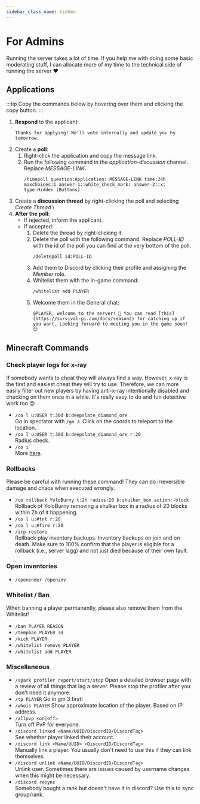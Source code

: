 ```yaml
---
sidebar_class_name: hidden
---
```


# For Admins

Running the server takes a lot of time. If you help me with doing some basic moderating stuff, I can allocate more of my time to the technical side of running the server ❤️

## Applications

:::tip
Copy the commands below by hovering over them and clicking the copy button.
:::

1. **Respond** to the applicant:
    ```
    Thanks for applying! We’ll vote internally and update you by tomorrow.
    ```
2. Create a **poll**:
    1. Right-click the application and copy the message link.
    2. Run the following command in the *application-discussion* channel. Replace *MESSAGE-LINK*.
        ```
        /timepoll question:Application: MESSAGE-LINK time:24h maxchoices:1 answer-1::white_check_mark: answer-2::x: type:Hidden (Buttons)
        ```
3. Create a **discussion thread** by right-clicking the poll and selecting *Create Thread*.\
4. **After the poll:**
    - If rejected, inform the applicant.
    - If accepted:
        1. Delete the thread by right-clicking it.
        2. Delete the poll with the following command. Replace *POLL-ID* with the id of the poll you can find at the very bottom of the poll.
            ```
            /deletepoll id:POLL-ID
            ```
        3. Add them to Discord by clicking their profile and assigning the *Member* role.
        4. Whitelist them with the in-game command: 
            ```
            /whitelist add PLAYER
            ```
        5. Welcome them in the General chat:
            ```
            @PLAYER, welcome to the server! 🥳 You can read [this](https://survival-pi.com/docs/season2) for catching up if you want. Looking forward to meeting you in the game soon! 😊
            ```

## Minecraft Commands

### Check player logs for x-ray

If somebody wants to cheat they will always find a way. However, x-ray is the first and easiest cheat they will try to use. Therefore, we can more easily filter out new players by having anti-x-ray intentionally disabled and checking on them once in a while. It's really easy to do and fun detective work too 😊

- `/co l u:USER t:30d b:deepslate_diamond_ore`\
Go in spectator with `/gm 3`. Click on the coords to teleport to the location.
- `/co l u:USER t:30d b:deepslate_diamond_ore r:20`\
Radius check.
- `/co i`\
More [here](./Features/coreprotect.md).

### Rollbacks

Please be careful with running these command! They can do irreversible damage and chaos when executed wrongly.

- `/co rollback YoloBurny t:2h radius:20 b:shulker_box action:-block`\
Rollback of YoloBurny removing a shulker box in a radius of 20 blocks within 2h of it happening.
- `/co l u:#tnt r:20`
- `/co l u:#fire r:20`
- `/irp restore`\
Rollback play inventory backups. Inventory backups on join and on death. Make sure to 100% confirm that the player is eligible for a rollback (i.e., server lagg) and not just died because of their own fault.

### Open inventories

- `/openender /openinv`

### Whitelist / Ban

When banning a player permanently, please also remove them from the Whitelist!

- `/ban PLAYER REASON`
- `/tempban PLAYER 3d`
- `/kick PLAYER`
- `/whitelist remove PLAYER`
- `/whitelist add PLAYER`

### Miscellaneous

- `/spark profiler report/start/stop` Open a detailed browser page with a review of all things that lag a server. Please stop the profiler after you don't need it anymore.
- `/tp PLAYER` Go in gm 3 first! 
- `/whois PLAYER` Show approximate location of the player. Based on IP address.
- `/allpvp <on|off>`\
Turn off PvP for everyone.
- `/discord linked <Name/UUID/DiscordID/DiscordTag>`\
See whether player linked their account.
- `/discord link <Name/UUID> <DiscordID/DiscordTag>`\
Manually link a player. You usually don't need to use this if they can link themselves.
- `/discord unlink <Name/UUID/DiscordID/DiscordTag>`\
Unlink user. Sometimes there are issues caused by username changes when this might be necessary.
- `/discord resync`\
Somebody bought a rank but doesn't have it in discord? Use this to sync group/rank.